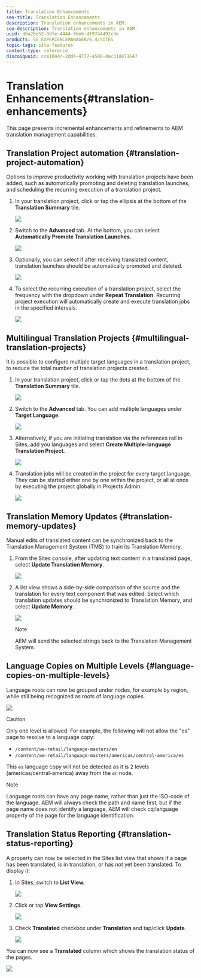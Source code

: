 ```yaml
---
title: Translation Enhancements
seo-title: Translation Enhancements
description: Translation enhancements in AEM.
seo-description: Translation enhancements in AEM.
uuid: dba20e52-8dfe-4444-96e6-4f9744491cde
products: SG_EXPERIENCEMANAGER/6.4/SITES
topic-tags: site-features
content-type: reference
discoiquuid: cce1044c-2dd4-4777-a588-8ac31d471647
---
```


# Translation Enhancements{#translation-enhancements}

This page presents incremental enhancements and refinements to AEM translation management capabilities.

## Translation Project automation {#translation-project-automation}

Options to improve productivity working with translation projects have been added, such as automatically promoting and deleting translation launches, and scheduling the recurring execution of a translation project.

1. In your translation project, click or tap the ellipsis at the bottom of the **Translation Summary** tile.

   ![](assets/screen_shot_2018-04-19at222622.jpg)

1. Switch to the **Advanced** tab. At the bottom, you can select **Automatically Promote Translation Launches**.

   ![](assets/screen_shot_2018-04-19at223430.jpg)

1. Optionally, you can select if after receiving translated content, translation launches should be automatically promoted and deleted.

   ![](assets/screen_shot_2018-04-19at224033.jpg)

1. To select the recurring execution of a translation project, select the frequency with the dropdown under **Repeat Translation**. Recurring project execution will automatically create and execute translation jobs in the specified intervals. 

   ![](assets/screen_shot_2018-04-19at223820.jpg)

## Multilingual Translation Projects {#multilingual-translation-projects}

It is possible to configure multiple target languages in a translation project, to reduce the total number of translation projects created.

1. In your translation project, click or tap the dots at the bottom of the **Translation Summary** tile.

   ![](assets/screen_shot_2018-04-19at222622.jpg)

1. Switch to the **Advanced** tab. You can add multiple languages under **Target Language**. 

   ![](assets/screen_shot_2018-04-22at212601.jpg)

1. Alternatively, if you are initiating translation via the references rail in Sites, add you languages and select **Create Multiple-language Translation Project**.

   ![](assets/screen_shot_2018-04-22at212941.jpg)

1. Translation jobs will be created in the project for every target language. They can be started either one by one within the project, or all at once by executing the project globally in Projects Admin. 

   ![](assets/screen_shot_2018-04-22at213854.jpg)

## Translation Memory Updates {#translation-memory-updates}

Manual edits of translated content can be synchronized back to the Translation Management System (TMS) to train its Translation Memory.

1. From the Sites console, after updating text content in a translated page, select **Update Translation Memory**.

   ![](assets/screen_shot_2018-04-22at234430.jpg)

1. A list view shows a side-by-side comparison of the source and the translation for every text component that was edited. Select which translation updates should be synchronized to Translation Memory, and select **Update Memory**.

   ![](assets/screen_shot_2018-04-22at235024.jpg)

   >[!NOTE]
   >
   >AEM will send the selected strings back to the Translation Management System.

## Language Copies on Multiple Levels {#language-copies-on-multiple-levels}

Language roots can now be grouped under nodes, for example by region, while still being recognized as roots of language copies. 

![](assets/screen_shot_2018-04-23at144012.jpg)

>[!CAUTION]
>
>Only one level is allowed. For example, the following will not allow the "es" page to resolve to a language copy:
>
>* `/content/we-retail/language-masters/en`
>* `/content/we-retail/language-masters/americas/central-america/es`
>
>This `es` language copy will not be detected as it is 2 levels (americas/central-america) away from the `en` node.

>[!NOTE]
>
>Language roots can have any page name, rather than just the ISO-code of the language. AEM will always check the path and name first, but if the page name does not identify a language, AEM will check cq:language property of the page for the language identification.

## Translation Status Reporting {#translation-status-reporting}

A property can now be selected in the Sites list view that shows if a page has been translated, is in translation, or has not yet been translated. To display it:

1. In Sites, switch to **List View.**

   ![](assets/screen_shot_2018-04-23at130646.jpg)

1. Click or tap **View Settings**.

   ![](assets/screen_shot_2018-04-23at130844.jpg)

1. Check **Translated** checkbox under **Translation** and tap/click **Update**.

   ![](assets/screen_shot_2018-04-23at130955.jpg)

You can now see a **Translated** column which shows the translation status of the pages.

![](assets/screen_shot_2018-04-23at133821.jpg)

